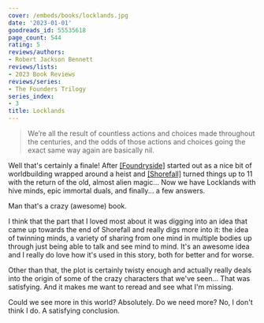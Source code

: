 ```yaml
---
cover: /embeds/books/locklands.jpg
date: '2023-01-01'
goodreads_id: 55535618
page_count: 544
rating: 5
reviews/authors:
- Robert Jackson Bennett
reviews/lists:
- 2023 Book Reviews
reviews/series:
- The Founders Trilogy
series_index:
- 3
title: Locklands
---
```

> We’re all the result of countless actions and choices made throughout the centuries, and the odds of those actions and choices going the exact same way again are basically nil.

Well that's certainly a finale! After [[Foundryside]]() started out as a nice bit of worldbuilding wrapped around a heist and [[Shorefall]]() turned things up to 11 with the return of the old, almost alien magic... Now we have Locklands with hive minds, epic immortal duals, and finally... a few answers. 

Man that's a crazy (awesome) book. 

<!--more-->

I think that the part that I loved most about it was digging into an idea that came up towards the end of Shorefall and really digs more into it: the idea of twinning minds, a variety of sharing from one mind in multiple bodies up through just being able to talk and see mind to mind. It's an awesome idea and I really do love how it's used in this story, both for better and for worse. 

Other than that, the plot is certainly twisty enough and actually really deals into the origin of some of the crazy characters that we've seen... That was satisfying. And it makes me want to reread and see what I'm missing. 

Could we see more in this world? Absolutely. Do we need more? No, I don't think I do. A satisfying conclusion. 